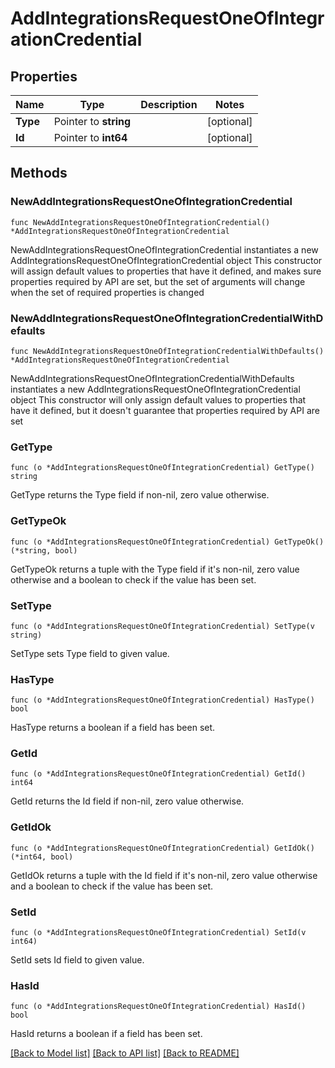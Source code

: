 # AddIntegrationsRequestOneOfIntegrationCredential

## Properties

Name | Type | Description | Notes
------------ | ------------- | ------------- | -------------
**Type** | Pointer to **string** |  | [optional] 
**Id** | Pointer to **int64** |  | [optional] 

## Methods

### NewAddIntegrationsRequestOneOfIntegrationCredential

`func NewAddIntegrationsRequestOneOfIntegrationCredential() *AddIntegrationsRequestOneOfIntegrationCredential`

NewAddIntegrationsRequestOneOfIntegrationCredential instantiates a new AddIntegrationsRequestOneOfIntegrationCredential object
This constructor will assign default values to properties that have it defined,
and makes sure properties required by API are set, but the set of arguments
will change when the set of required properties is changed

### NewAddIntegrationsRequestOneOfIntegrationCredentialWithDefaults

`func NewAddIntegrationsRequestOneOfIntegrationCredentialWithDefaults() *AddIntegrationsRequestOneOfIntegrationCredential`

NewAddIntegrationsRequestOneOfIntegrationCredentialWithDefaults instantiates a new AddIntegrationsRequestOneOfIntegrationCredential object
This constructor will only assign default values to properties that have it defined,
but it doesn't guarantee that properties required by API are set

### GetType

`func (o *AddIntegrationsRequestOneOfIntegrationCredential) GetType() string`

GetType returns the Type field if non-nil, zero value otherwise.

### GetTypeOk

`func (o *AddIntegrationsRequestOneOfIntegrationCredential) GetTypeOk() (*string, bool)`

GetTypeOk returns a tuple with the Type field if it's non-nil, zero value otherwise
and a boolean to check if the value has been set.

### SetType

`func (o *AddIntegrationsRequestOneOfIntegrationCredential) SetType(v string)`

SetType sets Type field to given value.

### HasType

`func (o *AddIntegrationsRequestOneOfIntegrationCredential) HasType() bool`

HasType returns a boolean if a field has been set.

### GetId

`func (o *AddIntegrationsRequestOneOfIntegrationCredential) GetId() int64`

GetId returns the Id field if non-nil, zero value otherwise.

### GetIdOk

`func (o *AddIntegrationsRequestOneOfIntegrationCredential) GetIdOk() (*int64, bool)`

GetIdOk returns a tuple with the Id field if it's non-nil, zero value otherwise
and a boolean to check if the value has been set.

### SetId

`func (o *AddIntegrationsRequestOneOfIntegrationCredential) SetId(v int64)`

SetId sets Id field to given value.

### HasId

`func (o *AddIntegrationsRequestOneOfIntegrationCredential) HasId() bool`

HasId returns a boolean if a field has been set.


[[Back to Model list]](../README.md#documentation-for-models) [[Back to API list]](../README.md#documentation-for-api-endpoints) [[Back to README]](../README.md)


